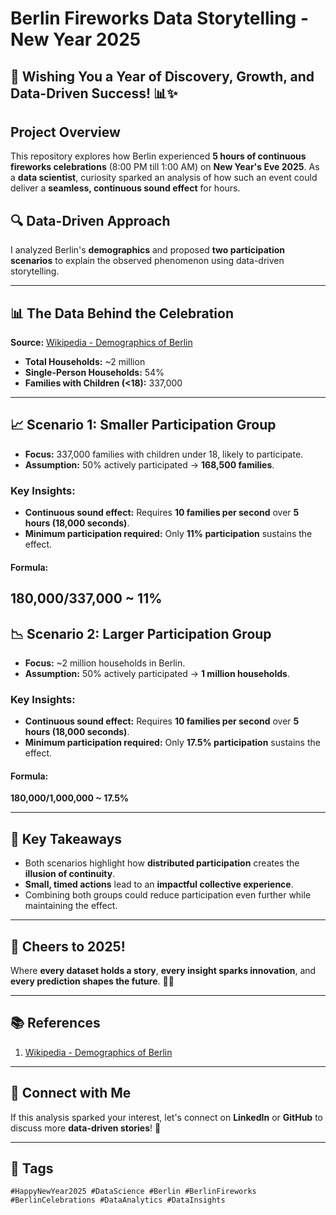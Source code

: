# Berlin Fireworks Data Storytelling - New Year 2025 

## 🎉 Wishing You a Year of Discovery, Growth, and Data-Driven Success! 📊✨

## Project Overview
This repository explores how Berlin experienced **5 hours of continuous fireworks celebrations** (8:00 PM till 1:00 AM) on **New Year's Eve 2025**. As a **data scientist**, curiosity sparked an analysis of how such an event could deliver a **seamless, continuous sound effect** for hours. 

## 🔍 Data-Driven Approach
I analyzed Berlin's **demographics** and proposed **two participation scenarios** to explain the observed phenomenon using data-driven storytelling.

---

## 📊 The Data Behind the Celebration
**Source:** [Wikipedia - Demographics of Berlin](https://en.wikipedia.org/wiki/Demographics_of_Berlin)  
- **Total Households:** ~2 million  
- **Single-Person Households:** 54%  
- **Families with Children (<18):** 337,000  

---

## 📈 Scenario 1: Smaller Participation Group
- **Focus:** 337,000 families with children under 18, likely to participate.  
- **Assumption:** 50% actively participated → **168,500 families**.

### Key Insights:
- **Continuous sound effect:** Requires **10 families per second** over **5 hours (18,000 seconds)**.
- **Minimum participation required:** Only **11% participation** sustains the effect.

#### Formula:
**180,000/337,000 ~ 11%**
---

## 📉 Scenario 2: Larger Participation Group
- **Focus:** ~2 million households in Berlin.
- **Assumption:** 50% actively participated → **1 million households**.

### Key Insights:
- **Continuous sound effect:** Requires **10 families per second** over **5 hours (18,000 seconds)**.
- **Minimum participation required:** Only **17.5% participation** sustains the effect.

#### Formula:
**180,000/1,000,000 ~ 17.5%**

---

## 🔑 Key Takeaways
- Both scenarios highlight how **distributed participation** creates the **illusion of continuity**.
- **Small, timed actions** lead to an **impactful collective experience**.
- Combining both groups could reduce participation even further while maintaining the effect.

---

## 🚀 Cheers to 2025!
Where **every dataset holds a story**, **every insight sparks innovation**, and **every prediction shapes the future**. 🌟✨

---

## 📚 References
1. [Wikipedia - Demographics of Berlin](https://en.wikipedia.org/wiki/Demographics_of_Berlin)

---

## 📢 Connect with Me
If this analysis sparked your interest, let's connect on **LinkedIn** or **GitHub** to discuss more **data-driven stories**! 🚀

---

## 🔖 Tags
```
#HappyNewYear2025 #DataScience #Berlin #BerlinFireworks #BerlinCelebrations #DataAnalytics #DataInsights
```


